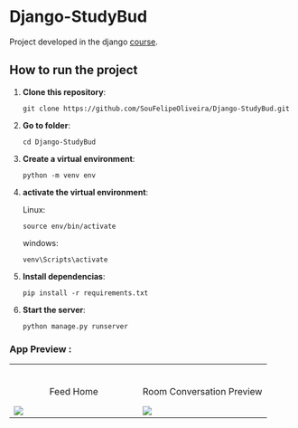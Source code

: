 # Django-StudyBud

Project developed in the django [course](https://www.youtube.com/watch?v=PtQiiknWUcI&t=328s&ab_channel=TraversyMedia).

## How to run the project

1. **Clone this repository**:
   
   ```
   git clone https://github.com/SouFelipeOliveira/Django-StudyBud.git
   ```
2. **Go to folder**:
   ```
   cd Django-StudyBud
   ```
3. **Create a virtual environment**:
   
   ```
   python -m venv env
   ```
4. **activate the virtual environment**:

   Linux:
      ```
      source env/bin/activate
      ```

   windows:
      ```
      venv\Scripts\activate
      ```
5. **Install dependencias**:

   ```
   pip install -r requirements.txt
   ```

6. **Start the server**:
   
   ```
   python manage.py runserver
   ```

### App Preview :

<table width="100%"> 
<tr>
<td width="50%">      
&nbsp; 
<br>
<p align="center">
  Feed Home
</p>
<img src="https://user-images.githubusercontent.com/72341453/134747262-0a92233d-8010-40f8-84c5-8d94895aac44.PNG">
</td> 
<td width="50%">
<br>
<p align="center">
  Room Conversation Preview
</p>
<img src="https://user-images.githubusercontent.com/72341453/134747155-3ca5b55f-b064-4741-aeae-abe90bddf41e.PNG">  
</td>
</table>
